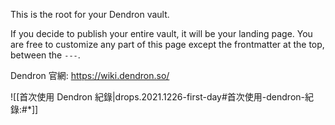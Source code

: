 

This is the root for your Dendron vault.

If you decide to publish your entire vault, it will be your landing page. You are free to customize any part of this page except the frontmatter at the top, between the `---`.

Dendron 官網: https://wiki.dendron.so/

![[首次使用 Dendron 紀錄|drops.2021.1226-first-day#首次使用-dendron-紀錄:#*]]
